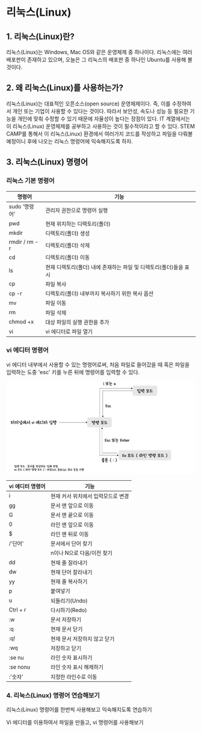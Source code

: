 # 리눅스(Linux)

## 1. 리눅스(Linux)란?

리눅스(Linux)는 Windows, Mac OS와 같은 운영체제 중 하나이다. 리눅스에는 여러 배포판이 존재하고 있으며, 오늘은 그 리눅스의 배포판 중 하나인 Ubuntu를 사용해 볼 것이다.

## 2. 왜 리눅스(Linux)를 사용하는가?

리눅스(Linux)는 대표적인 오픈소스(open source) 운영체제이다. 즉, 이를 수정하여서 개인 또는 기업이 사용할 수 있다는 것이다. 따라서 보안성, 속도나 성능 등 필요한 기능을 개인에 맞춰 수정할 수 있기 때문에 자율성이 높다는 장점이 있다. IT 계열에서는 이 리눅스(Linux) 운영체제를 공부하고 사용하는 것이 필수적이라고 할 수 있다. STEM CAMP를 통해서 이 리눅스(Linux) 환경에서 여러가지 코드를 작성하고 파일을 다뤄볼 예정이니 후에 나오는 리눅스 명령어에 익숙해지도록 하자.

## 3. 리눅스(Linux) 명령어

### 리눅스 기본 명령어

| 명령어 | 기능 |
|--------|-----|
| sudo '명령어' | 관리자 권한으로 명령어 실행 |
| pwd | 현재 위치하는 디렉토리(폴더) |
| mkdir | 디렉토리(폴더) 생성 |
| rmdir / rm -r | 디렉토리(폴더) 삭제 |
| cd | 디렉토리(폴더) 이동 |
| ls | 현재 디렉토리(폴더) 내에 존재하는 파일 및 디렉토리(폴더)들을 표시 |
| cp | 파일 복사 |
| cp -r | 디렉토리(폴더) 내부까지 복사하기 위한 복사 옵션 |
| mv | 파일 이동 |
| rm | 파일 삭제 |
| chmod +x | 대상 파일의 실행 권한을 추가 |
| vi | vi 에디터로 파일 열기 |

### vi 에디터 명령어

vi 에디터 내부에서 사용할 수 있는 명령어로써, 처음 파일로 들어갔을 때 혹은 파일을 입력하는 도중 'esc' 키를 누른 뒤에 명령어를 입력할 수 있다.


![vi_editor_diagram](img/vi_editor_diagram.png)


| vi 에디터 명령어 | 기능 |
|-----------------|------|
| i | 현재 커서 위치에서 입력모드로 변경 |
| gg | 문서 맨 앞으로 이동 |
| G | 문서 맨 끝으로 이동 |
| 0 | 라인 맨 앞으로 이동 |
| $ | 라인 맨 뒤로 이동 |
| /'단어' | 문서에서 단어 찾기 |
|         | n이나 N으로 다음/이전 찾기 |
| dd | 현재 줄 잘라내기 |
| dw | 현재 단어 잘라내기 |
| yy | 현재 줄 복사하기 |
| p | 붙여넣기 |
| u | 되돌리기(Undo) |
| Ctrl + r | 다시하기(Redo) |
| :w | 문서 저장하기 |
| :q | 현재 문서 닫기 |
| :q! | 현재 문서 저장하지 않고 닫기 |
| :wq | 저장하고 닫기 |
| :se nu | 라인 숫자 표시하기 |
| :se nonu | 라인 숫자 표시 해제하기 |
| :'숫자' | 지정한 라인수로 이동 |


### 4. 리눅스(Linux) 명령어 연습해보기

리눅스(Linux) 명령어를 한번씩 사용해보고 익숙해지도록 연습하기

Vi 에디터를 이용하여서 파일을 만들고, vi 명령어를 사용해보기
